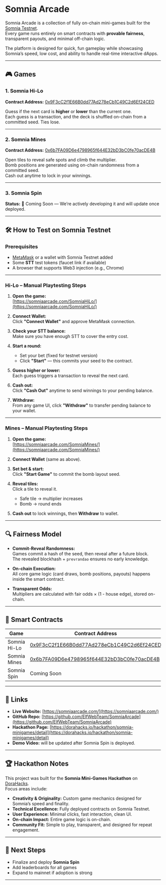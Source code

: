 # Somnia Arcade

Somnia Arcade is a collection of fully on-chain mini-games built for the [Somnia Testnet](https://somnia.network/).  
Every game runs entirely on smart contracts with **provable fairness**, transparent payouts, and minimal off-chain logic.  

The platform is designed for quick, fun gameplay while showcasing Somnia’s speed, low cost, and ability to handle real-time interactive dApps.

---

## 🎮 Games

### 1. Somnia Hi-Lo
**Contract Address:** [0x9F3cC2f1E66B0dd77Ad278eCb1C49C2d6Ef24CED](https://shannon-explorer.somnia.network/address/0x9F3cC2f1E66B0dd77Ad278eCb1C49C2d6Ef24CED)

Guess if the next card is **higher** or **lower** than the current one.  
Each guess is a transaction, and the deck is shuffled on-chain from a committed seed. Ties lose.

---

### 2. Somnia Mines
**Contract Address:** [0x6b7FA09D6e4798965f644E32bD3bC0fe70acDE4B](https://shannon-explorer.somnia.network/address/0x6b7FA09D6e4798965f644E32bD3bC0fe70acDE4B)

Open tiles to reveal safe spots and climb the multiplier.  
Bomb positions are generated using on-chain randomness from a committed seed.  
Cash out anytime to lock in your winnings.

---

### 3. Somnia Spin  
**Status:** 🚧 Coming Soon — We’re actively developing it and will update once deployed.

---

## 🛠 How to Test on Somnia Testnet

### Prerequisites
- [MetaMask](https://metamask.io/) or a wallet with Somnia Testnet added
- Some **STT** test tokens (faucet link if available)
- A browser that supports Web3 injection (e.g., Chrome)

---

### Hi-Lo – Manual Playtesting Steps

1. **Open the game:**  
   [https://somniaarcade.com/SomniaHiLo/](https://somniaarcade.com/SomniaHiLo/)
   
2. **Connect Wallet:**  
   Click **"Connect Wallet"** and approve MetaMask connection.

3. **Check your STT balance:**  
   Make sure you have enough STT to cover the entry cost.

4. **Start a round:**  
   - Set your bet (fixed for testnet version)  
   - Click **"Start"** — this commits your seed to the contract.
   
5. **Guess higher or lower:**  
   Each guess triggers a transaction to reveal the next card.

6. **Cash out:**  
   Click **"Cash Out"** anytime to send winnings to your pending balance.

7. **Withdraw:**  
   From any game UI, click **"Withdraw"** to transfer pending balance to your wallet.

---

### Mines – Manual Playtesting Steps

1. **Open the game:**  
   [https://somniaarcade.com/SomniaMines/](https://somniaarcade.com/SomniaMines/)

2. **Connect Wallet** (same as above).

3. **Set bet & start:**  
   Click **"Start Game"** to commit the bomb layout seed.

4. **Reveal tiles:**  
   Click a tile to reveal it.  
   - Safe tile → multiplier increases  
   - Bomb → round ends

5. **Cash out** to lock winnings, then **Withdraw** to wallet.

---

## 🔍 Fairness Model

- **Commit-Reveal Randomness:**  
  Games commit a hash of the seed, then reveal after a future block.  
  The revealed blockhash + `prevrandao` ensures no early knowledge.
  
- **On-chain Execution:**  
  All core game logic (card draws, bomb positions, payouts) happens inside the smart contract.

- **Transparent Odds:**  
  Multipliers are calculated with fair odds × (1 - house edge), stored on-chain.

---

## 📜 Smart Contracts

| Game          | Contract Address |
|---------------|------------------|
| Somnia Hi-Lo  | [0x9F3cC2f1E66B0dd77Ad278eCb1C49C2d6Ef24CED](https://shannon-explorer.somnia.network/address/0x9F3cC2f1E66B0dd77Ad278eCb1C49C2d6Ef24CED) |
| Somnia Mines  | [0x6b7FA09D6e4798965f644E32bD3bC0fe70acDE4B](https://shannon-explorer.somnia.network/address/0x6b7FA09D6e4798965f644E32bD3bC0fe70acDE4B) |
| Somnia Spin   | Coming Soon |

---

## 🔗 Links

- **Live Website:** [https://somniaarcade.com/](https://somniaarcade.com/)  
- **GitHub Repo:** [https://github.com/ElfWebTeam/SomniaArcade](https://github.com/ElfWebTeam/SomniaArcade)  
- **Hackathon Page:** [https://dorahacks.io/hackathon/somnia-minigames/detail](https://dorahacks.io/hackathon/somnia-minigames/detail)  
- **Demo Video:** will be updated after Somnia Spin is deployed.

---

## 🏆 Hackathon Notes

This project was built for the **Somnia Mini-Games Hackathon** on [DoraHacks](https://dorahacks.io/hackathon/somnia-minigames/detail).  
Focus areas include:

- **Creativity & Originality:** Custom game mechanics designed for Somnia’s speed and finality.
- **Technical Excellence:** Fully deployed contracts on Somnia Testnet.
- **User Experience:** Minimal clicks, fast interaction, clean UI.
- **On-chain Impact:** Entire game logic is on-chain.
- **Community Fit:** Simple to play, transparent, and designed for repeat engagement.

---

## 📌 Next Steps

- Finalize and deploy **Somnia Spin**  
- Add leaderboards for all games  
- Expand to mainnet if adoption is strong

---














